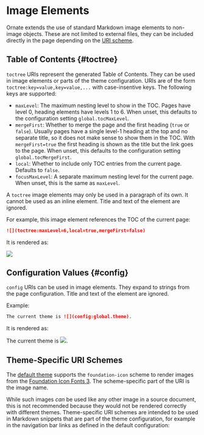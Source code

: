 # Image Elements

Ornate extends the use of standard Markdown image elements to non-image objects. These are not limited to external files, they can be included directly in the page depending on the [URI scheme](uris.md).

## Table of Contents {#toctree}

`toctree` URIs represent the generated Table of Contents. They can be used in image elements or parts of the theme configuration. URIs are of the form `toctree:key=value,key=value,...` with case-insentive keys. The following keys are supported:

- `maxLevel`: The maximum nesting level to show in the TOC. Pages have level 0, heading elements have levels 1 to 6. When unset, this defaults to the configuration setting `global.tocMaxLevel`.
- `mergeFirst`: Whether to merge the page and the first heading (`true` or `false`). Usually pages have a single level-1 heading at the top and no separate title, so it does not make sense to show them in the TOC. With `mergeFirst=true` the first heading is shown as the title but the link goes to the page. When unset, this defaults to the configuration setting `global.tocMergeFirst`.
- `local`: Whether to include only TOC entries from the current page. Defaults to `false`.
- `focusMaxLevel`: A separate maximum nesting level for the current page. When unset, this is the same as `maxLevel`.

A `toctree` image elements may only be used in a paragraph of its own. It cannot be used as an inline element. Title and text of the element are ignored.

For example, this image element references the TOC of the current page:

```markdown
![](toctree:maxLevel=6,local=true,mergeFirst=false)
```

It is rendered as:

![](toctree:maxLevel=6,local=true,mergeFirst=false)

## Configuration Values {#config}

`config` URIs can be used in image elements. They expand to strings from the page configuration. Title and text of the element are ignored.

Example:

```markdown
The current theme is ![](config:global.theme).
```

It is rendered as:

The current theme is ![](config:global.theme).

## Theme-Specific URI Schemes

The [default theme](default-theme.md) supports the `foundation-icon` scheme to render images from the [Foundation Icon Fonts 3](http://zurb.com/playground/foundation-icon-fonts-3). The scheme-specific part of the URI is the image name.

While such images *can* be used like any other image in a source document, this is not recommended because they would not be rendered correctly with different themes. Theme-specific URI schemes are intended to be used in Markdown snippets that are part of the theme configuration, for example in the navigation bar links as defined in the default configuration:

```yaml src=../../core/src/main/resources/ornate-reference.conf#--doc-navlinks
```
